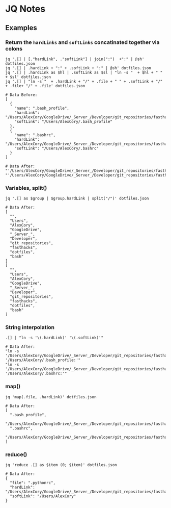 # JQ Notes

## Examples

### Return the `hardLinks` and `softLinks` concatinated together via colons

    jq '.[] | [."hardLink", ."softLink"] | join(":")  +":" | @sh' dotfiles.json
    jq '.[] | .hardLink + ":" + .softLink + ":" | @sh' dotfiles.json
    jq '.[] | .hardLink as $hl | .softLink as $sl | "ln -s "  + $hl + " " + $sl' dotfiles.json
    jq '.[] | "ln -s "  + .hardLink + "/" + .file + " " + .softLink + "/" + .file+ "/" + .file' dotfiles.json

    # Data Before:
    [
      {
        "name": ".bash_profile",
        "hardLink": "/Users/AlexCory/GoogleDrive/_Server_/Developer/git_repositories/fasthacks/dotfiles/bash/.bash_profile",
        "softLink": "/Users/AlexCory/.bash_profile"
      },
      {
        "name": ".bashrc",
        "hardLink": "/Users/AlexCory/GoogleDrive/_Server_/Developer/git_repositories/fasthacks/dotfiles/bash/.bashrc",
        "softLink": "/Users/AlexCory/.bashrc"
      }
    ]

    # Data After:
    "'/Users/AlexCory/GoogleDrive/_Server_/Developer/git_repositories/fasthacks/dotfiles/bash/.bash_profile:/Users/AlexCory/.bash_profile:'"
    "'/Users/AlexCory/GoogleDrive/_Server_/Developer/git_repositories/fasthacks/dotfiles/bash/.bashrc:/Users/AlexCory/.bashrc:'"

### Variables, split()

    jq '.[] as $group | $group.hardLink | split("/")' dotfiles.json

    # Data After:
    [
      "",
      "Users",
      "AlexCory",
      "GoogleDrive",
      "_Server_",
      "Developer",
      "git_repositories",
      "fasthacks",
      "dotfiles",
      "bash"
    ]
    [
      "",
      "Users",
      "AlexCory",
      "GoogleDrive",
      "_Server_",
      "Developer",
      "git_repositories",
      "fasthacks",
      "dotfiles",
      "bash"
    ]

### String interpolation
  
    .[] | "ln -s '\(.hardLink)' '\(.softLink)'"

    # Data After:
    "ln -s '/Users/AlexCory/GoogleDrive/_Server_/Developer/git_repositories/fasthacks/dotfiles/bash/.bash_profile' '/Users/AlexCory/.bash_profile:'"
    "ln -s '/Users/AlexCory/GoogleDrive/_Server_/Developer/git_repositories/fasthacks/dotfiles/bash/.bashrc' '/Users/AlexCory/.bashrc:'"


### map()

    jq 'map(.file, .hardLink)' dotfiles.json

    # Data After:
    [
      ".bash_profile",
      "/Users/AlexCory/GoogleDrive/_Server_/Developer/git_repositories/fasthacks/dotfiles/bash",
      ".bashrc",
      "/Users/AlexCory/GoogleDrive/_Server_/Developer/git_repositories/fasthacks/dotfiles/bash",
    ]

### reduce()

    jq 'reduce .[] as $item (0; $item)' dotfiles.json

    # Data After:
    {
      "file": ".pythonrc",
      "hardLink": "/Users/AlexCory/GoogleDrive/_Server_/Developer/git_repositories/fasthacks/dotfiles",
      "softLink": "/Users/AlexCory"
    }

